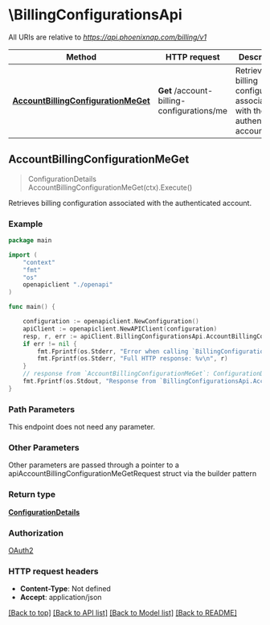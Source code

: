 # \BillingConfigurationsApi

All URIs are relative to *https://api.phoenixnap.com/billing/v1*

Method | HTTP request | Description
------------- | ------------- | -------------
[**AccountBillingConfigurationMeGet**](BillingConfigurationsApi.md#AccountBillingConfigurationMeGet) | **Get** /account-billing-configurations/me | Retrieves billing configuration associated with the authenticated account.



## AccountBillingConfigurationMeGet

> ConfigurationDetails AccountBillingConfigurationMeGet(ctx).Execute()

Retrieves billing configuration associated with the authenticated account.



### Example

```go
package main

import (
    "context"
    "fmt"
    "os"
    openapiclient "./openapi"
)

func main() {

    configuration := openapiclient.NewConfiguration()
    apiClient := openapiclient.NewAPIClient(configuration)
    resp, r, err := apiClient.BillingConfigurationsApi.AccountBillingConfigurationMeGet(context.Background()).Execute()
    if err != nil {
        fmt.Fprintf(os.Stderr, "Error when calling `BillingConfigurationsApi.AccountBillingConfigurationMeGet``: %v\n", err)
        fmt.Fprintf(os.Stderr, "Full HTTP response: %v\n", r)
    }
    // response from `AccountBillingConfigurationMeGet`: ConfigurationDetails
    fmt.Fprintf(os.Stdout, "Response from `BillingConfigurationsApi.AccountBillingConfigurationMeGet`: %v\n", resp)
}
```

### Path Parameters

This endpoint does not need any parameter.

### Other Parameters

Other parameters are passed through a pointer to a apiAccountBillingConfigurationMeGetRequest struct via the builder pattern


### Return type

[**ConfigurationDetails**](ConfigurationDetails.md)

### Authorization

[OAuth2](../README.md#OAuth2)

### HTTP request headers

- **Content-Type**: Not defined
- **Accept**: application/json

[[Back to top]](#) [[Back to API list]](../README.md#documentation-for-api-endpoints)
[[Back to Model list]](../README.md#documentation-for-models)
[[Back to README]](../README.md)

